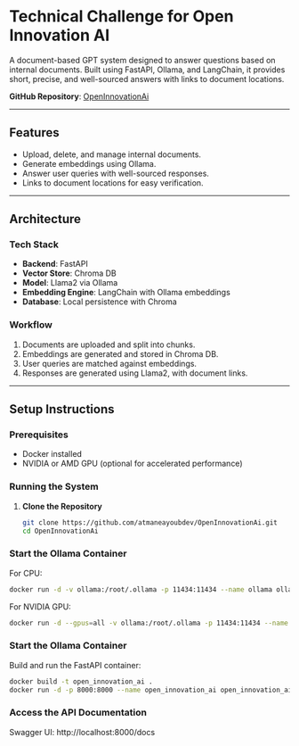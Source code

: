 # Technical Challenge for Open Innovation AI
A document-based GPT system designed to answer questions based on internal documents. Built using FastAPI, Ollama, and LangChain, it provides short, precise, and well-sourced answers with links to document locations.

**GitHub Repository**: [OpenInnovationAi](https://github.com/atmaneayoubdev/OpenInnovationAi)

---

## Features
- Upload, delete, and manage internal documents.
- Generate embeddings using Ollama.
- Answer user queries with well-sourced responses.
- Links to document locations for easy verification.

---

## Architecture
### Tech Stack
- **Backend**: FastAPI
- **Vector Store**: Chroma DB
- **Model**: Llama2 via Ollama
- **Embedding Engine**: LangChain with Ollama embeddings
- **Database**: Local persistence with Chroma

### Workflow
1. Documents are uploaded and split into chunks.
2. Embeddings are generated and stored in Chroma DB.
3. User queries are matched against embeddings.
4. Responses are generated using Llama2, with document links.

---

## Setup Instructions

### Prerequisites
- Docker installed
- NVIDIA or AMD GPU (optional for accelerated performance)

### Running the System
1. **Clone the Repository**
   ```bash
   git clone https://github.com/atmaneayoubdev/OpenInnovationAi.git
   cd OpenInnovationAi


### Start the Ollama Container

For CPU:
```bash
docker run -d -v ollama:/root/.ollama -p 11434:11434 --name ollama ollama/ollama
```

For NVIDIA GPU:
```bash
docker run -d --gpus=all -v ollama:/root/.ollama -p 11434:11434 --name ollama ollama/ollama
```

### Start the Ollama Container
Build and run the FastAPI container:

```bash
docker build -t open_innovation_ai .
docker run -d -p 8000:8000 --name open_innovation_ai open_innovation_ai
```

### Access the API Documentation
Swagger UI: http://localhost:8000/docs

